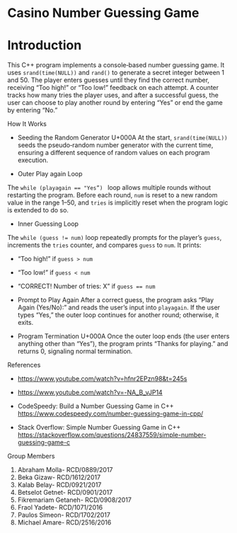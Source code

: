 # Casino Number Guessing Game
# Introduction

This C++ program implements a console‐based number guessing game. It uses `srand(time(NULL))` and `rand()` to generate a secret integer between 1 and 50. The player enters guesses until they find the correct number, receiving “Too high!” or “Too low!” feedback on each attempt. A counter tracks how many tries the player uses, and after a successful guess, the user can choose to play another round by entering “Yes” or end the game by entering “No.”

 How It Works
 
- Seeding the Random Generator U+000A At the start, `srand(time(NULL))` seeds the pseudo‐random number generator with the current time, ensuring a different sequence of random values on each program execution.
  
- Outer Play again Loop
  
The `while (playagain == "Yes”) ` loop allows multiple rounds without restarting the program. Before each round, `num` is reset to a new random value in the range 1–50, and `tries` is implicitly reset when the program logic is extended to do so.

 - Inner Guessing Loop
   
The `while (guess != num)` loop repeatedly prompts for the player’s `guess`, increments the `tries` counter, and compares `guess` to `num`. It prints:

 - “Too high!” if `guess > num`
   
 - “Too low!” if `guess < num`
   
 - “CORRECT! Number of tries: X” if `guess == num`
   
 - Prompt to Play Again After a correct guess, the program asks “Play Again (Yes/No):” and reads the user’s input into `playagain`. If the user types “Yes,” the outer loop continues for another round; otherwise, it exits.
   
 - Program Termination U+000A Once the outer loop ends (the user enters anything other than “Yes”), the program prints “Thanks for playing.” and returns 0, signaling normal termination.

References

- https://www.youtube.com/watch?v=hfnr2EPzn98&t=245s

- https://www.youtube.com/watch?v=-NA_B_vJP14

- CodeSpeedy: Build a Number Guessing Game in C++
https://www.codespeedy.com/number-guessing-game-in-cpp/

- Stack Overflow: Simple Number Guessing Game in C++
https://stackoverflow.com/questions/24837559/simple-number-guessing-game-c


Group Members
1. Abraham Molla- RCD/0889/2017 
2. Beka Gizaw- RCD/1612/2017  
3. Kalab Belay- RCD/0921/2017 
4. Betselot Getnet- RCD/0901/2017 
5. Fikremariam Getaneh- RCD/0908/2017 
6. Fraol Yadete- RCD/1071/2016 
7. Paulos Simeon- RCD/1702/2017
8. Michael Amare- RCD/2516/2016

